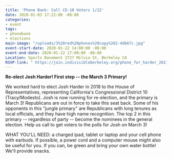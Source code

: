 ```yaml
---
title: 'Phone Bank: Call CD-10 Voters 1/22'
date: 2020-01-03 17:22:00 -08:00
categories:
- event
tags:
- phonebank
- elections
main-image: "/uploads/3%20red%20phones%20copy%202-4db67c.jpg"
event-start-date: 2020-01-22 14:00:00 -08:00
event-end-date: 2020-01-22 17:00:00 -08:00
Location: Sports Basement 2727 Milvia St, Berkeley CA
RSVP-link: " https://join.indivisibleberkeley.org/phone_for_harder_2021_01_01"
---
```


**Re-elect Josh Harder! First step -- the March 3 Primary!**

We worked hard to elect Josh Harder in 2018 to the House of Representatives, representing  California's Congressional District 10 (Tracy/Modesto). Josh is now running for re-election, and the primary is March 3! Republicans are out in force to take this seat back. Some of his opponents in this "jungle primary" are Republicans with long tenures as local officials, and they have high name recognition. The top 2 in this primary -- regardless of party -- become the nominees in the general election. Help us call to get voters to the polls for Josh on March 3!

WHAT YOU'LL NEED: a charged ipad, tablet or laptop and your cell phone with earbuds. If possible, a power cord and a computer mouse might also be useful for you. If you can, be green and bring your own water bottle! We'll provide snacks.